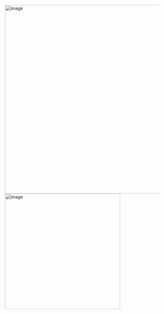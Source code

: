 <img width="616" alt="image" src="https://github.com/mourym/Power-BI-Project/assets/127374025/278f33bd-6842-4667-a313-1c45ab39d245">

<img width="377" alt="image" src="https://github.com/mourym/Power-BI-Project/assets/127374025/943ba2d2-4921-46eb-b386-c5e6c26d74bc">
